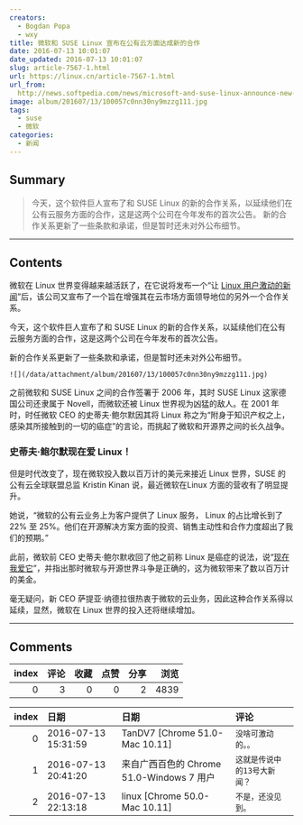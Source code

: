 ```yaml
---
creators:
  - Bogdan Popa
  - wxy
title: 微软和 SUSE Linux 宣布在公有云方面达成新的合作
date: 2016-07-13 10:01:07
date_updated: 2016-07-13 10:01:07
slug: article-7567-1.html
url: https://linux.cn/article-7567-1.html
url_from: 
  http://news.softpedia.com/news/microsoft-and-suse-linux-announce-new-partnership-506174.shtml
image: album/201607/13/100057c0nn30ny9mzzg111.jpg
tags:
  - suse
  - 微软
categories:
  - 新闻
---
```


## Summary

> 今天，这个软件巨人宣布了和 SUSE Linux 的新的合作关系，以延续他们在公有云服务方面的合作，这是这两个公司在今年发布的首次公告。
> 新的合作关系更新了一些条款和承诺，但是暂时还未对外公布细节。

***

<!-- more -->

## Contents

微软在 Linux 世界变得越来越活跃了，在它说将发布一个“让 [Linux 用户激动的新闻](https://linux.cn/article-7559-1.html)”后，该公司又宣布了一个旨在增强其在云市场方面领导地位的另外一个合作关系。

今天，这个软件巨人宣布了和 SUSE Linux 的新的合作关系，以延续他们在公有云服务方面的合作，这是这两个公司在今年发布的首次公告。

新的合作关系更新了一些条款和承诺，但是暂时还未对外公布细节。

`![](/data/attachment/album/201607/13/100057c0nn30ny9mzzg111.jpg)`

之前微软和 SUSE Linux 之间的合作签署于 2006 年，其时 SUSE Linux 这家德国公司还隶属于 Novell，而微软还被 Linux 世界视为凶猛的敌人。在 2001 年时，时任微软 CEO 的史蒂夫·鲍尔默因其将 Linux 称之为“附身于知识产权之上，感染其所接触到的一切的癌症”的言论，而挑起了微软和开源界之间的长久战争。

### 史蒂夫·鲍尔默现在爱 Linux！

但是时代改变了，现在微软投入数以百万计的美元来接近 Linux 世界，SUSE 的公有云全球联盟总监 Kristin Kinan 说，最近微软在Linux 方面的营收有了明显提升。

她说，“微软的公有云业务上为客户提供了 Linux 服务， Linux 的占比增长到了 22% 至 25%。他们在开源解决方案方面的投资、销售主动性和合作力度超出了我们的预期。”

此前，微软前 CEO 史蒂夫·鲍尔默收回了他之前称 Linux 是癌症的说法，说“[现在我爱它](https://linux.cn/article-7095-1.html)”，并指出那时微软与开源世界斗争是正确的，这为微软带来了数以百万计的美金。

毫无疑问，新 CEO 萨提亚·纳德拉很热衷于微软的云业务，因此这种合作关系得以延续，显然，微软在 Linux 世界的投入还将继续增加。

***

## Comments


|   index |   评论 |   收藏 |   点赞 |   分享 |   浏览 |
|--------:|-------:|-------:|-------:|-------:|-------:|
|       0 |      3 |      0 |      0 |      2 |   4839 |

|   index | 日期                | 日期                                      | 评论                         |
|--------:|:--------------------|:------------------------------------------|:-----------------------------|
|       0 | 2016-07-13 15:31:59 | TanDV7 [Chrome 51.0-Mac 10.11]            | `没啥可激动的。。`           |
|       1 | 2016-07-13 20:41:20 | 来自广西百色的 Chrome 51.0-Windows 7 用户 | `这就是传说中的13号大新闻？` |
|       2 | 2016-07-13 22:13:18 | linux [Chrome 50.0-Mac 10.11]             | `不是，还没见到。`           |
